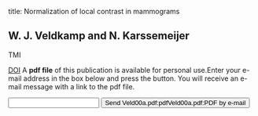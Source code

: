 title: Normalization of local contrast in mammograms

## W. J. Veldkamp and N. Karssemeijer
TMI

<a href="https://doi.org/10.1109/42.875197">DOI</a>
A <b>pdf file</b> of this publication is available for personal use.Enter your e-mail address in the box below and press the button. You will receive an e-mail message with a link to the pdf file.
<form action="sender.php">  <input type="text" name="email">  <input type="submit" value="Send Veld00a.pdf:pdfVeld00a.pdf:PDF by e-mail"></form>